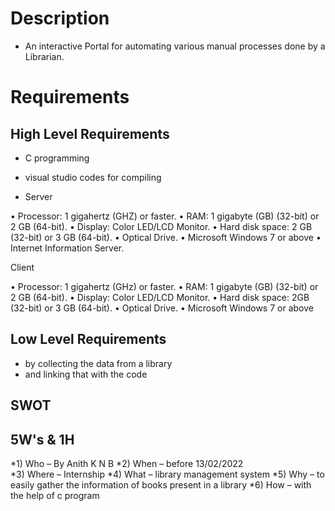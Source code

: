 # Description
* An interactive Portal for automating various manual processes done by a Librarian.

# Requirements

## High Level Requirements
* C programming 
* visual studio codes for compiling

* Server

• Processor: 1 gigahertz (GHZ) or faster.
• RAM: 1 gigabyte (GB) (32-bit) or 2 GB (64-bit).
• Display: Color LED/LCD Monitor.
• Hard disk space: 2 GB (32-bit) or 3 GB (64-bit).
• Optical Drive.
• Microsoft Windows 7 or above
• Internet Information Server.

Client

• Processor: 1 gigahertz (GHz) or faster.
• RAM: 1 gigabyte (GB) (32-bit) or 2 GB (64-bit).
• Display: Color LED/LCD Monitor.
• Hard disk space: 2GB (32-bit) or 3 GB (64-bit).
• Optical Drive.
• Microsoft Windows 7 or above

## Low Level Requirements
* by collecting the data from a library
* and linking that with the code 

## SWOT

## 5W's & 1H
*1)	Who –  By Anith K N B 
*2)	When – before 13/02/2022\
*3)	Where – Internship 
*4)	What – library management system 
*5)	Why – to easily gather the information of books present in a library 
*6)	How – with the help of c program 

